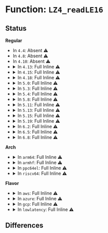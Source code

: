 # Function: <code>LZ4_readLE16</code>

## Status
<b>Regular</b>
<ul>
<li>
In <code>4.4</code>: Absent ⚠️
</li>
<li>
In <code>4.8</code>: Absent ⚠️
</li>
<li>
In <code>4.10</code>: Absent ⚠️
</li>
<li>
<details>
<summary>In <code>4.13</code>: Full Inline ⚠️</summary>

**Collision:** Unique Static

**Inline:** Full

**Transformation:** False

**Instances:**

```
In lib/lz4/lz4_decompress.c (ffffffff8147d885)
Location: lib/lz4/lz4defs.h:125
Inline: True
Inline callers:
  - lib/lz4/lz4_decompress.c:LZ4_decompress_fast_usingDict
  - lib/lz4/lz4_decompress.c:LZ4_decompress_fast_usingDict
  - lib/lz4/lz4_decompress.c:LZ4_decompress_fast_usingDict
  - lib/lz4/lz4_decompress.c:LZ4_decompress_fast_usingDict
  - lib/lz4/lz4_decompress.c:LZ4_decompress_safe_usingDict
  - lib/lz4/lz4_decompress.c:LZ4_decompress_safe_usingDict
  - lib/lz4/lz4_decompress.c:LZ4_decompress_safe_usingDict
  - lib/lz4/lz4_decompress.c:LZ4_decompress_safe_usingDict
  - lib/lz4/lz4_decompress.c:LZ4_decompress_fast_continue
  - lib/lz4/lz4_decompress.c:LZ4_decompress_fast_continue
  - lib/lz4/lz4_decompress.c:LZ4_decompress_safe_continue
  - lib/lz4/lz4_decompress.c:LZ4_decompress_safe_continue
  - lib/lz4/lz4_decompress.c:LZ4_decompress_fast
  - lib/lz4/lz4_decompress.c:LZ4_decompress_safe_partial
  - lib/lz4/lz4_decompress.c:LZ4_decompress_safe
```
</details>
</li>
<li>
<details>
<summary>In <code>4.15</code>: Full Inline ⚠️</summary>

**Collision:** Unique Static

**Inline:** Full

**Transformation:** False

**Instances:**

```
In lib/lz4/lz4_decompress.c (ffffffff814aa52a)
Location: lib/lz4/lz4defs.h:125
Inline: True
Inline callers:
  - lib/lz4/lz4_decompress.c:LZ4_decompress_fast_usingDict
  - lib/lz4/lz4_decompress.c:LZ4_decompress_fast_usingDict
  - lib/lz4/lz4_decompress.c:LZ4_decompress_fast_usingDict
  - lib/lz4/lz4_decompress.c:LZ4_decompress_fast_usingDict
  - lib/lz4/lz4_decompress.c:LZ4_decompress_safe_usingDict
  - lib/lz4/lz4_decompress.c:LZ4_decompress_safe_usingDict
  - lib/lz4/lz4_decompress.c:LZ4_decompress_safe_usingDict
  - lib/lz4/lz4_decompress.c:LZ4_decompress_safe_usingDict
  - lib/lz4/lz4_decompress.c:LZ4_decompress_fast_continue
  - lib/lz4/lz4_decompress.c:LZ4_decompress_fast_continue
  - lib/lz4/lz4_decompress.c:LZ4_decompress_safe_continue
  - lib/lz4/lz4_decompress.c:LZ4_decompress_safe_continue
  - lib/lz4/lz4_decompress.c:LZ4_decompress_fast
  - lib/lz4/lz4_decompress.c:LZ4_decompress_safe_partial
  - lib/lz4/lz4_decompress.c:LZ4_decompress_safe
```
</details>
</li>
<li>
<details>
<summary>In <code>4.18</code>: Full Inline ⚠️</summary>

**Collision:** Unique Static

**Inline:** Full

**Transformation:** False

**Instances:**

```
In lib/lz4/lz4_decompress.c (ffffffff814df8b6)
Location: lib/lz4/lz4defs.h:125
Inline: True
Inline callers:
  - lib/lz4/lz4_decompress.c:LZ4_decompress_fast_usingDict
  - lib/lz4/lz4_decompress.c:LZ4_decompress_fast_usingDict
  - lib/lz4/lz4_decompress.c:LZ4_decompress_fast_usingDict
  - lib/lz4/lz4_decompress.c:LZ4_decompress_fast_usingDict
  - lib/lz4/lz4_decompress.c:LZ4_decompress_safe_usingDict
  - lib/lz4/lz4_decompress.c:LZ4_decompress_safe_usingDict
  - lib/lz4/lz4_decompress.c:LZ4_decompress_safe_usingDict
  - lib/lz4/lz4_decompress.c:LZ4_decompress_safe_usingDict
  - lib/lz4/lz4_decompress.c:LZ4_decompress_fast_continue
  - lib/lz4/lz4_decompress.c:LZ4_decompress_fast_continue
  - lib/lz4/lz4_decompress.c:LZ4_decompress_safe_continue
  - lib/lz4/lz4_decompress.c:LZ4_decompress_safe_continue
  - lib/lz4/lz4_decompress.c:LZ4_decompress_fast
  - lib/lz4/lz4_decompress.c:LZ4_decompress_safe_partial
  - lib/lz4/lz4_decompress.c:LZ4_decompress_safe
```
</details>
</li>
<li>
<details>
<summary>In <code>5.0</code>: Full Inline ⚠️</summary>

**Collision:** Unique Static

**Inline:** Full

**Transformation:** False

**Instances:**

```
In lib/lz4/lz4_decompress.c (ffffffff814f2ac9)
Location: lib/lz4/lz4defs.h:130
Inline: True
Inline callers:
  - lib/lz4/lz4_decompress.c:LZ4_decompress_fast_continue
  - lib/lz4/lz4_decompress.c:LZ4_decompress_fast_continue
  - lib/lz4/lz4_decompress.c:LZ4_decompress_safe_continue
  - lib/lz4/lz4_decompress.c:LZ4_decompress_safe_continue
  - lib/lz4/lz4_decompress.c:LZ4_decompress_fast_extDict
  - lib/lz4/lz4_decompress.c:LZ4_decompress_fast_extDict
  - lib/lz4/lz4_decompress.c:LZ4_decompress_safe_forceExtDict
  - lib/lz4/lz4_decompress.c:LZ4_decompress_safe_forceExtDict
  - lib/lz4/lz4_decompress.c:LZ4_decompress_safe_withSmallPrefix
  - lib/lz4/lz4_decompress.c:LZ4_decompress_safe_withSmallPrefix
  - lib/lz4/lz4_decompress.c:LZ4_decompress_safe_withPrefix64k
  - lib/lz4/lz4_decompress.c:LZ4_decompress_safe_withPrefix64k
  - lib/lz4/lz4_decompress.c:LZ4_decompress_fast
  - lib/lz4/lz4_decompress.c:LZ4_decompress_fast
  - lib/lz4/lz4_decompress.c:LZ4_decompress_safe_partial
  - lib/lz4/lz4_decompress.c:LZ4_decompress_safe_partial
  - lib/lz4/lz4_decompress.c:LZ4_decompress_safe
  - lib/lz4/lz4_decompress.c:LZ4_decompress_safe
```
</details>
</li>
<li>
<details>
<summary>In <code>5.3</code>: Full Inline ⚠️</summary>

**Collision:** Unique Static

**Inline:** Full

**Transformation:** False

**Instances:**

```
In lib/lz4/lz4_decompress.c (ffffffff8151fb11)
Location: lib/lz4/lz4defs.h:130
Inline: True
Inline callers:
  - lib/lz4/lz4_decompress.c:LZ4_decompress_fast_continue
  - lib/lz4/lz4_decompress.c:LZ4_decompress_fast_continue
  - lib/lz4/lz4_decompress.c:LZ4_decompress_safe_continue
  - lib/lz4/lz4_decompress.c:LZ4_decompress_safe_continue
  - lib/lz4/lz4_decompress.c:LZ4_decompress_fast_extDict
  - lib/lz4/lz4_decompress.c:LZ4_decompress_fast_extDict
  - lib/lz4/lz4_decompress.c:LZ4_decompress_safe_forceExtDict
  - lib/lz4/lz4_decompress.c:LZ4_decompress_safe_forceExtDict
  - lib/lz4/lz4_decompress.c:LZ4_decompress_safe_withSmallPrefix
  - lib/lz4/lz4_decompress.c:LZ4_decompress_safe_withSmallPrefix
  - lib/lz4/lz4_decompress.c:LZ4_decompress_safe_withPrefix64k
  - lib/lz4/lz4_decompress.c:LZ4_decompress_safe_withPrefix64k
  - lib/lz4/lz4_decompress.c:LZ4_decompress_fast
  - lib/lz4/lz4_decompress.c:LZ4_decompress_fast
  - lib/lz4/lz4_decompress.c:LZ4_decompress_safe_partial
  - lib/lz4/lz4_decompress.c:LZ4_decompress_safe_partial
  - lib/lz4/lz4_decompress.c:LZ4_decompress_safe
  - lib/lz4/lz4_decompress.c:LZ4_decompress_safe
```
</details>
</li>
<li>
<details>
<summary>In <code>5.4</code>: Full Inline ⚠️</summary>

**Collision:** Unique Static

**Inline:** Full

**Transformation:** False

**Instances:**

```
In lib/lz4/lz4_decompress.c (ffffffff815409a1)
Location: lib/lz4/lz4defs.h:130
Inline: True
Inline callers:
  - lib/lz4/lz4_decompress.c:LZ4_decompress_fast_continue
  - lib/lz4/lz4_decompress.c:LZ4_decompress_fast_continue
  - lib/lz4/lz4_decompress.c:LZ4_decompress_safe_continue
  - lib/lz4/lz4_decompress.c:LZ4_decompress_safe_continue
  - lib/lz4/lz4_decompress.c:LZ4_decompress_fast_extDict
  - lib/lz4/lz4_decompress.c:LZ4_decompress_fast_extDict
  - lib/lz4/lz4_decompress.c:LZ4_decompress_safe_forceExtDict
  - lib/lz4/lz4_decompress.c:LZ4_decompress_safe_forceExtDict
  - lib/lz4/lz4_decompress.c:LZ4_decompress_safe_withSmallPrefix
  - lib/lz4/lz4_decompress.c:LZ4_decompress_safe_withSmallPrefix
  - lib/lz4/lz4_decompress.c:LZ4_decompress_safe_withPrefix64k
  - lib/lz4/lz4_decompress.c:LZ4_decompress_safe_withPrefix64k
  - lib/lz4/lz4_decompress.c:LZ4_decompress_fast
  - lib/lz4/lz4_decompress.c:LZ4_decompress_fast
  - lib/lz4/lz4_decompress.c:LZ4_decompress_safe_partial
  - lib/lz4/lz4_decompress.c:LZ4_decompress_safe_partial
  - lib/lz4/lz4_decompress.c:LZ4_decompress_safe
  - lib/lz4/lz4_decompress.c:LZ4_decompress_safe
```
</details>
</li>
<li>
<details>
<summary>In <code>5.8</code>: Full Inline ⚠️</summary>

**Collision:** Unique Static

**Inline:** Full

**Transformation:** False

**Instances:**

```
In lib/lz4/lz4_decompress.c (ffffffff815aa000)
Location: lib/lz4/lz4defs.h:130
Inline: True
Inline callers:
  - lib/lz4/lz4_decompress.c:LZ4_decompress_fast_continue
  - lib/lz4/lz4_decompress.c:LZ4_decompress_fast_continue
  - lib/lz4/lz4_decompress.c:LZ4_decompress_safe_continue
  - lib/lz4/lz4_decompress.c:LZ4_decompress_safe_continue
  - lib/lz4/lz4_decompress.c:LZ4_decompress_fast_extDict
  - lib/lz4/lz4_decompress.c:LZ4_decompress_fast_extDict
  - lib/lz4/lz4_decompress.c:LZ4_decompress_safe_forceExtDict
  - lib/lz4/lz4_decompress.c:LZ4_decompress_safe_forceExtDict
  - lib/lz4/lz4_decompress.c:LZ4_decompress_safe_withSmallPrefix
  - lib/lz4/lz4_decompress.c:LZ4_decompress_safe_withSmallPrefix
  - lib/lz4/lz4_decompress.c:LZ4_decompress_safe_withPrefix64k
  - lib/lz4/lz4_decompress.c:LZ4_decompress_safe_withPrefix64k
  - lib/lz4/lz4_decompress.c:LZ4_decompress_fast
  - lib/lz4/lz4_decompress.c:LZ4_decompress_fast
  - lib/lz4/lz4_decompress.c:LZ4_decompress_safe_partial
  - lib/lz4/lz4_decompress.c:LZ4_decompress_safe_partial
  - lib/lz4/lz4_decompress.c:LZ4_decompress_safe
  - lib/lz4/lz4_decompress.c:LZ4_decompress_safe
```
</details>
</li>
<li>
<details>
<summary>In <code>5.11</code>: Full Inline ⚠️</summary>

**Collision:** Unique Static

**Inline:** Full

**Transformation:** False

**Instances:**

```
In lib/lz4/lz4_decompress.c (ffffffff815c5ae8)
Location: lib/lz4/lz4defs.h:130
Inline: True
Inline callers:
  - lib/lz4/lz4_decompress.c:LZ4_decompress_fast_continue
  - lib/lz4/lz4_decompress.c:LZ4_decompress_fast_continue
  - lib/lz4/lz4_decompress.c:LZ4_decompress_safe_continue
  - lib/lz4/lz4_decompress.c:LZ4_decompress_safe_continue
  - lib/lz4/lz4_decompress.c:LZ4_decompress_fast_extDict
  - lib/lz4/lz4_decompress.c:LZ4_decompress_fast_extDict
  - lib/lz4/lz4_decompress.c:LZ4_decompress_safe_forceExtDict
  - lib/lz4/lz4_decompress.c:LZ4_decompress_safe_forceExtDict
  - lib/lz4/lz4_decompress.c:LZ4_decompress_safe_withSmallPrefix
  - lib/lz4/lz4_decompress.c:LZ4_decompress_safe_withSmallPrefix
  - lib/lz4/lz4_decompress.c:LZ4_decompress_safe_withPrefix64k
  - lib/lz4/lz4_decompress.c:LZ4_decompress_safe_withPrefix64k
  - lib/lz4/lz4_decompress.c:LZ4_decompress_fast
  - lib/lz4/lz4_decompress.c:LZ4_decompress_fast
  - lib/lz4/lz4_decompress.c:LZ4_decompress_safe_partial
  - lib/lz4/lz4_decompress.c:LZ4_decompress_safe_partial
  - lib/lz4/lz4_decompress.c:LZ4_decompress_safe
  - lib/lz4/lz4_decompress.c:LZ4_decompress_safe
```
</details>
</li>
<li>
<details>
<summary>In <code>5.13</code>: Full Inline ⚠️</summary>

**Collision:** Unique Static

**Inline:** Full

**Transformation:** False

**Instances:**

```
In lib/lz4/lz4_decompress.c (ffffffff815cb7b3)
Location: lib/lz4/lz4defs.h:130
Inline: True
Inline callers:
  - lib/lz4/lz4_decompress.c:LZ4_decompress_fast_continue
  - lib/lz4/lz4_decompress.c:LZ4_decompress_fast_continue
  - lib/lz4/lz4_decompress.c:LZ4_decompress_safe_continue
  - lib/lz4/lz4_decompress.c:LZ4_decompress_safe_continue
  - lib/lz4/lz4_decompress.c:LZ4_decompress_fast_extDict
  - lib/lz4/lz4_decompress.c:LZ4_decompress_fast_extDict
  - lib/lz4/lz4_decompress.c:LZ4_decompress_safe_forceExtDict
  - lib/lz4/lz4_decompress.c:LZ4_decompress_safe_forceExtDict
  - lib/lz4/lz4_decompress.c:LZ4_decompress_safe_withSmallPrefix
  - lib/lz4/lz4_decompress.c:LZ4_decompress_safe_withSmallPrefix
  - lib/lz4/lz4_decompress.c:LZ4_decompress_safe_withPrefix64k
  - lib/lz4/lz4_decompress.c:LZ4_decompress_safe_withPrefix64k
  - lib/lz4/lz4_decompress.c:LZ4_decompress_fast
  - lib/lz4/lz4_decompress.c:LZ4_decompress_fast
  - lib/lz4/lz4_decompress.c:LZ4_decompress_safe_partial
  - lib/lz4/lz4_decompress.c:LZ4_decompress_safe_partial
  - lib/lz4/lz4_decompress.c:LZ4_decompress_safe
  - lib/lz4/lz4_decompress.c:LZ4_decompress_safe
```
</details>
</li>
<li>
<details>
<summary>In <code>5.15</code>: Full Inline ⚠️</summary>

**Collision:** Unique Static

**Inline:** Full

**Transformation:** False

**Instances:**

```
In lib/lz4/lz4_decompress.c (ffffffff81636153)
Location: lib/lz4/lz4defs.h:130
Inline: True
Inline callers:
  - lib/lz4/lz4_decompress.c:LZ4_decompress_fast_continue
  - lib/lz4/lz4_decompress.c:LZ4_decompress_fast_continue
  - lib/lz4/lz4_decompress.c:LZ4_decompress_safe_continue
  - lib/lz4/lz4_decompress.c:LZ4_decompress_safe_continue
  - lib/lz4/lz4_decompress.c:LZ4_decompress_fast_extDict
  - lib/lz4/lz4_decompress.c:LZ4_decompress_fast_extDict
  - lib/lz4/lz4_decompress.c:LZ4_decompress_safe_forceExtDict
  - lib/lz4/lz4_decompress.c:LZ4_decompress_safe_forceExtDict
  - lib/lz4/lz4_decompress.c:LZ4_decompress_safe_withSmallPrefix
  - lib/lz4/lz4_decompress.c:LZ4_decompress_safe_withSmallPrefix
  - lib/lz4/lz4_decompress.c:LZ4_decompress_safe_withPrefix64k
  - lib/lz4/lz4_decompress.c:LZ4_decompress_safe_withPrefix64k
  - lib/lz4/lz4_decompress.c:LZ4_decompress_fast
  - lib/lz4/lz4_decompress.c:LZ4_decompress_fast
  - lib/lz4/lz4_decompress.c:LZ4_decompress_safe_partial
  - lib/lz4/lz4_decompress.c:LZ4_decompress_safe_partial
  - lib/lz4/lz4_decompress.c:LZ4_decompress_safe
  - lib/lz4/lz4_decompress.c:LZ4_decompress_safe
```
</details>
</li>
<li>
<details>
<summary>In <code>5.19</code>: Full Inline ⚠️</summary>

**Collision:** Unique Static

**Inline:** Full

**Transformation:** False

**Instances:**

```
In lib/lz4/lz4_decompress.c (ffffffff81707cb1)
Location: lib/lz4/lz4defs.h:132
Inline: True
Inline callers:
  - lib/lz4/lz4_decompress.c:LZ4_decompress_fast_continue
  - lib/lz4/lz4_decompress.c:LZ4_decompress_fast_continue
  - lib/lz4/lz4_decompress.c:LZ4_decompress_safe_continue
  - lib/lz4/lz4_decompress.c:LZ4_decompress_safe_continue
  - lib/lz4/lz4_decompress.c:LZ4_decompress_fast_extDict
  - lib/lz4/lz4_decompress.c:LZ4_decompress_fast_extDict
  - lib/lz4/lz4_decompress.c:LZ4_decompress_safe_forceExtDict
  - lib/lz4/lz4_decompress.c:LZ4_decompress_safe_forceExtDict
  - lib/lz4/lz4_decompress.c:LZ4_decompress_safe_withSmallPrefix
  - lib/lz4/lz4_decompress.c:LZ4_decompress_safe_withSmallPrefix
  - lib/lz4/lz4_decompress.c:LZ4_decompress_safe_withPrefix64k
  - lib/lz4/lz4_decompress.c:LZ4_decompress_safe_withPrefix64k
  - lib/lz4/lz4_decompress.c:LZ4_decompress_fast
  - lib/lz4/lz4_decompress.c:LZ4_decompress_fast
  - lib/lz4/lz4_decompress.c:LZ4_decompress_safe_partial
  - lib/lz4/lz4_decompress.c:LZ4_decompress_safe_partial
  - lib/lz4/lz4_decompress.c:LZ4_decompress_safe
  - lib/lz4/lz4_decompress.c:LZ4_decompress_safe
```
</details>
</li>
<li>
<details>
<summary>In <code>6.2</code>: Full Inline ⚠️</summary>

**Collision:** Unique Static

**Inline:** Full

**Transformation:** False

**Instances:**

```
In lib/lz4/lz4_decompress.c (ffffffff817fb851)
Location: lib/lz4/lz4defs.h:132
Inline: True
Inline callers:
  - lib/lz4/lz4_decompress.c:LZ4_decompress_fast_continue
  - lib/lz4/lz4_decompress.c:LZ4_decompress_fast_continue
  - lib/lz4/lz4_decompress.c:LZ4_decompress_safe_continue
  - lib/lz4/lz4_decompress.c:LZ4_decompress_safe_continue
  - lib/lz4/lz4_decompress.c:LZ4_decompress_fast_extDict
  - lib/lz4/lz4_decompress.c:LZ4_decompress_fast_extDict
  - lib/lz4/lz4_decompress.c:LZ4_decompress_safe_forceExtDict
  - lib/lz4/lz4_decompress.c:LZ4_decompress_safe_forceExtDict
  - lib/lz4/lz4_decompress.c:LZ4_decompress_safe_withSmallPrefix
  - lib/lz4/lz4_decompress.c:LZ4_decompress_safe_withSmallPrefix
  - lib/lz4/lz4_decompress.c:LZ4_decompress_safe_withPrefix64k
  - lib/lz4/lz4_decompress.c:LZ4_decompress_safe_withPrefix64k
  - lib/lz4/lz4_decompress.c:LZ4_decompress_fast
  - lib/lz4/lz4_decompress.c:LZ4_decompress_fast
  - lib/lz4/lz4_decompress.c:LZ4_decompress_safe_partial
  - lib/lz4/lz4_decompress.c:LZ4_decompress_safe_partial
  - lib/lz4/lz4_decompress.c:LZ4_decompress_safe
  - lib/lz4/lz4_decompress.c:LZ4_decompress_safe
```
</details>
</li>
<li>
<details>
<summary>In <code>6.5</code>: Full Inline ⚠️</summary>

**Collision:** Unique Static

**Inline:** Full

**Transformation:** False

**Instances:**

```
In lib/lz4/lz4_decompress.c (ffffffff8183c19a)
Location: lib/lz4/lz4defs.h:132
Inline: True
Inline callers:
  - lib/lz4/lz4_decompress.c:LZ4_decompress_fast_continue
  - lib/lz4/lz4_decompress.c:LZ4_decompress_fast_continue
  - lib/lz4/lz4_decompress.c:LZ4_decompress_safe_continue
  - lib/lz4/lz4_decompress.c:LZ4_decompress_safe_continue
  - lib/lz4/lz4_decompress.c:LZ4_decompress_fast_extDict
  - lib/lz4/lz4_decompress.c:LZ4_decompress_fast_extDict
  - lib/lz4/lz4_decompress.c:LZ4_decompress_safe_forceExtDict
  - lib/lz4/lz4_decompress.c:LZ4_decompress_safe_forceExtDict
  - lib/lz4/lz4_decompress.c:LZ4_decompress_safe_withSmallPrefix
  - lib/lz4/lz4_decompress.c:LZ4_decompress_safe_withSmallPrefix
  - lib/lz4/lz4_decompress.c:LZ4_decompress_safe_withPrefix64k
  - lib/lz4/lz4_decompress.c:LZ4_decompress_safe_withPrefix64k
  - lib/lz4/lz4_decompress.c:LZ4_decompress_fast
  - lib/lz4/lz4_decompress.c:LZ4_decompress_fast
  - lib/lz4/lz4_decompress.c:LZ4_decompress_safe_partial
  - lib/lz4/lz4_decompress.c:LZ4_decompress_safe_partial
  - lib/lz4/lz4_decompress.c:LZ4_decompress_safe
  - lib/lz4/lz4_decompress.c:LZ4_decompress_safe
```
</details>
</li>
<li>
<details>
<summary>In <code>6.8</code>: Full Inline ⚠️</summary>

**Collision:** Unique Static

**Inline:** Full

**Transformation:** False

**Instances:**

```
In lib/lz4/lz4_decompress.c (ffffffff8188dd5a)
Location: lib/lz4/lz4defs.h:132
Inline: True
Inline callers:
  - lib/lz4/lz4_decompress.c:LZ4_decompress_fast_continue
  - lib/lz4/lz4_decompress.c:LZ4_decompress_fast_continue
  - lib/lz4/lz4_decompress.c:LZ4_decompress_safe_continue
  - lib/lz4/lz4_decompress.c:LZ4_decompress_safe_continue
  - lib/lz4/lz4_decompress.c:LZ4_decompress_fast_extDict
  - lib/lz4/lz4_decompress.c:LZ4_decompress_fast_extDict
  - lib/lz4/lz4_decompress.c:LZ4_decompress_safe_forceExtDict
  - lib/lz4/lz4_decompress.c:LZ4_decompress_safe_forceExtDict
  - lib/lz4/lz4_decompress.c:LZ4_decompress_safe_withSmallPrefix
  - lib/lz4/lz4_decompress.c:LZ4_decompress_safe_withSmallPrefix
  - lib/lz4/lz4_decompress.c:LZ4_decompress_safe_withPrefix64k
  - lib/lz4/lz4_decompress.c:LZ4_decompress_safe_withPrefix64k
  - lib/lz4/lz4_decompress.c:LZ4_decompress_fast
  - lib/lz4/lz4_decompress.c:LZ4_decompress_fast
  - lib/lz4/lz4_decompress.c:LZ4_decompress_safe_partial
  - lib/lz4/lz4_decompress.c:LZ4_decompress_safe_partial
  - lib/lz4/lz4_decompress.c:LZ4_decompress_safe
  - lib/lz4/lz4_decompress.c:LZ4_decompress_safe
```
</details>
</li>
</ul>
<b>Arch</b>
<ul>
<li>
<details>
<summary>In <code>arm64</code>: Full Inline ⚠️</summary>

**Collision:** Unique Static

**Inline:** Full

**Transformation:** False

**Instances:**

```
In lib/lz4/lz4_decompress.c (ffff80001064d5e0)
Location: lib/lz4/lz4defs.h:130
Inline: True
Inline callers:
  - lib/lz4/lz4_decompress.c:LZ4_decompress_fast_continue
  - lib/lz4/lz4_decompress.c:LZ4_decompress_fast_continue
  - lib/lz4/lz4_decompress.c:LZ4_decompress_safe_continue
  - lib/lz4/lz4_decompress.c:LZ4_decompress_safe_continue
  - lib/lz4/lz4_decompress.c:LZ4_decompress_fast_extDict
  - lib/lz4/lz4_decompress.c:LZ4_decompress_fast_extDict
  - lib/lz4/lz4_decompress.c:LZ4_decompress_safe_forceExtDict
  - lib/lz4/lz4_decompress.c:LZ4_decompress_safe_forceExtDict
  - lib/lz4/lz4_decompress.c:LZ4_decompress_safe_withSmallPrefix
  - lib/lz4/lz4_decompress.c:LZ4_decompress_safe_withSmallPrefix
  - lib/lz4/lz4_decompress.c:LZ4_decompress_safe_withPrefix64k
  - lib/lz4/lz4_decompress.c:LZ4_decompress_safe_withPrefix64k
  - lib/lz4/lz4_decompress.c:LZ4_decompress_fast
  - lib/lz4/lz4_decompress.c:LZ4_decompress_fast
  - lib/lz4/lz4_decompress.c:LZ4_decompress_safe_partial
  - lib/lz4/lz4_decompress.c:LZ4_decompress_safe_partial
  - lib/lz4/lz4_decompress.c:LZ4_decompress_safe
  - lib/lz4/lz4_decompress.c:LZ4_decompress_safe
```
</details>
</li>
<li>
<details>
<summary>In <code>armhf</code>: Full Inline ⚠️</summary>

**Collision:** Unique Static

**Inline:** Full

**Transformation:** False

**Instances:**

```
In lib/lz4/lz4_decompress.c (c07f8bc8)
Location: lib/lz4/lz4defs.h:130
Inline: True
Inline callers:
  - lib/lz4/lz4_decompress.c:LZ4_decompress_fast_continue
  - lib/lz4/lz4_decompress.c:LZ4_decompress_fast_continue
  - lib/lz4/lz4_decompress.c:LZ4_decompress_safe_continue
  - lib/lz4/lz4_decompress.c:LZ4_decompress_safe_continue
  - lib/lz4/lz4_decompress.c:LZ4_decompress_fast_extDict
  - lib/lz4/lz4_decompress.c:LZ4_decompress_fast_extDict
  - lib/lz4/lz4_decompress.c:LZ4_decompress_safe_forceExtDict
  - lib/lz4/lz4_decompress.c:LZ4_decompress_safe_forceExtDict
  - lib/lz4/lz4_decompress.c:LZ4_decompress_safe_withSmallPrefix
  - lib/lz4/lz4_decompress.c:LZ4_decompress_safe_withSmallPrefix
  - lib/lz4/lz4_decompress.c:LZ4_decompress_safe_withPrefix64k
  - lib/lz4/lz4_decompress.c:LZ4_decompress_safe_withPrefix64k
  - lib/lz4/lz4_decompress.c:LZ4_decompress_fast
  - lib/lz4/lz4_decompress.c:LZ4_decompress_fast
  - lib/lz4/lz4_decompress.c:LZ4_decompress_safe_partial
  - lib/lz4/lz4_decompress.c:LZ4_decompress_safe_partial
  - lib/lz4/lz4_decompress.c:LZ4_decompress_safe
  - lib/lz4/lz4_decompress.c:LZ4_decompress_safe
```
</details>
</li>
<li>
<details>
<summary>In <code>ppc64el</code>: Full Inline ⚠️</summary>

**Collision:** Unique Static

**Inline:** Full

**Transformation:** False

**Instances:**

```
In lib/lz4/lz4_decompress.c (c0000000007fb918)
Location: lib/lz4/lz4defs.h:130
Inline: True
Inline callers:
  - lib/lz4/lz4_decompress.c:LZ4_decompress_fast_continue
  - lib/lz4/lz4_decompress.c:LZ4_decompress_fast_continue
  - lib/lz4/lz4_decompress.c:LZ4_decompress_safe_continue
  - lib/lz4/lz4_decompress.c:LZ4_decompress_safe_continue
  - lib/lz4/lz4_decompress.c:LZ4_decompress_fast_extDict
  - lib/lz4/lz4_decompress.c:LZ4_decompress_fast_extDict
  - lib/lz4/lz4_decompress.c:LZ4_decompress_safe_forceExtDict
  - lib/lz4/lz4_decompress.c:LZ4_decompress_safe_forceExtDict
  - lib/lz4/lz4_decompress.c:LZ4_decompress_safe_withSmallPrefix
  - lib/lz4/lz4_decompress.c:LZ4_decompress_safe_withSmallPrefix
  - lib/lz4/lz4_decompress.c:LZ4_decompress_safe_withPrefix64k
  - lib/lz4/lz4_decompress.c:LZ4_decompress_safe_withPrefix64k
  - lib/lz4/lz4_decompress.c:LZ4_decompress_fast
  - lib/lz4/lz4_decompress.c:LZ4_decompress_fast
  - lib/lz4/lz4_decompress.c:LZ4_decompress_safe_partial
  - lib/lz4/lz4_decompress.c:LZ4_decompress_safe_partial
  - lib/lz4/lz4_decompress.c:LZ4_decompress_safe
  - lib/lz4/lz4_decompress.c:LZ4_decompress_safe
```
</details>
</li>
<li>
<details>
<summary>In <code>riscv64</code>: Full Inline ⚠️</summary>

**Collision:** Unique Static

**Inline:** Full

**Transformation:** False

**Instances:**

```
In lib/lz4/lz4_decompress.c (ffffffe000479b58)
Location: lib/lz4/lz4defs.h:130
Inline: True
Inline callers:
  - lib/lz4/lz4_decompress.c:LZ4_decompress_fast_continue
  - lib/lz4/lz4_decompress.c:LZ4_decompress_fast_continue
  - lib/lz4/lz4_decompress.c:LZ4_decompress_safe_continue
  - lib/lz4/lz4_decompress.c:LZ4_decompress_safe_continue
  - lib/lz4/lz4_decompress.c:LZ4_decompress_fast_extDict
  - lib/lz4/lz4_decompress.c:LZ4_decompress_fast_extDict
  - lib/lz4/lz4_decompress.c:LZ4_decompress_safe_forceExtDict
  - lib/lz4/lz4_decompress.c:LZ4_decompress_safe_forceExtDict
  - lib/lz4/lz4_decompress.c:LZ4_decompress_safe_withSmallPrefix
  - lib/lz4/lz4_decompress.c:LZ4_decompress_safe_withSmallPrefix
  - lib/lz4/lz4_decompress.c:LZ4_decompress_safe_withPrefix64k
  - lib/lz4/lz4_decompress.c:LZ4_decompress_safe_withPrefix64k
  - lib/lz4/lz4_decompress.c:LZ4_decompress_fast
  - lib/lz4/lz4_decompress.c:LZ4_decompress_fast
  - lib/lz4/lz4_decompress.c:LZ4_decompress_safe_partial
  - lib/lz4/lz4_decompress.c:LZ4_decompress_safe_partial
  - lib/lz4/lz4_decompress.c:LZ4_decompress_safe
  - lib/lz4/lz4_decompress.c:LZ4_decompress_safe
```
</details>
</li>
</ul>
<b>Flavor</b>
<ul>
<li>
<details>
<summary>In <code>aws</code>: Full Inline ⚠️</summary>

**Collision:** Unique Static

**Inline:** Full

**Transformation:** False

**Instances:**

```
In lib/lz4/lz4_decompress.c (ffffffff81538f81)
Location: lib/lz4/lz4defs.h:130
Inline: True
Inline callers:
  - lib/lz4/lz4_decompress.c:LZ4_decompress_fast_continue
  - lib/lz4/lz4_decompress.c:LZ4_decompress_fast_continue
  - lib/lz4/lz4_decompress.c:LZ4_decompress_safe_continue
  - lib/lz4/lz4_decompress.c:LZ4_decompress_safe_continue
  - lib/lz4/lz4_decompress.c:LZ4_decompress_fast_extDict
  - lib/lz4/lz4_decompress.c:LZ4_decompress_fast_extDict
  - lib/lz4/lz4_decompress.c:LZ4_decompress_safe_forceExtDict
  - lib/lz4/lz4_decompress.c:LZ4_decompress_safe_forceExtDict
  - lib/lz4/lz4_decompress.c:LZ4_decompress_safe_withSmallPrefix
  - lib/lz4/lz4_decompress.c:LZ4_decompress_safe_withSmallPrefix
  - lib/lz4/lz4_decompress.c:LZ4_decompress_safe_withPrefix64k
  - lib/lz4/lz4_decompress.c:LZ4_decompress_safe_withPrefix64k
  - lib/lz4/lz4_decompress.c:LZ4_decompress_fast
  - lib/lz4/lz4_decompress.c:LZ4_decompress_fast
  - lib/lz4/lz4_decompress.c:LZ4_decompress_safe_partial
  - lib/lz4/lz4_decompress.c:LZ4_decompress_safe_partial
  - lib/lz4/lz4_decompress.c:LZ4_decompress_safe
  - lib/lz4/lz4_decompress.c:LZ4_decompress_safe
```
</details>
</li>
<li>
<details>
<summary>In <code>azure</code>: Full Inline ⚠️</summary>

**Collision:** Unique Static

**Inline:** Full

**Transformation:** False

**Instances:**

```
In lib/lz4/lz4_decompress.c (ffffffff81529261)
Location: lib/lz4/lz4defs.h:130
Inline: True
Inline callers:
  - lib/lz4/lz4_decompress.c:LZ4_decompress_fast_continue
  - lib/lz4/lz4_decompress.c:LZ4_decompress_fast_continue
  - lib/lz4/lz4_decompress.c:LZ4_decompress_safe_continue
  - lib/lz4/lz4_decompress.c:LZ4_decompress_safe_continue
  - lib/lz4/lz4_decompress.c:LZ4_decompress_fast_extDict
  - lib/lz4/lz4_decompress.c:LZ4_decompress_fast_extDict
  - lib/lz4/lz4_decompress.c:LZ4_decompress_safe_forceExtDict
  - lib/lz4/lz4_decompress.c:LZ4_decompress_safe_forceExtDict
  - lib/lz4/lz4_decompress.c:LZ4_decompress_safe_withSmallPrefix
  - lib/lz4/lz4_decompress.c:LZ4_decompress_safe_withSmallPrefix
  - lib/lz4/lz4_decompress.c:LZ4_decompress_safe_withPrefix64k
  - lib/lz4/lz4_decompress.c:LZ4_decompress_safe_withPrefix64k
  - lib/lz4/lz4_decompress.c:LZ4_decompress_fast
  - lib/lz4/lz4_decompress.c:LZ4_decompress_fast
  - lib/lz4/lz4_decompress.c:LZ4_decompress_safe_partial
  - lib/lz4/lz4_decompress.c:LZ4_decompress_safe_partial
  - lib/lz4/lz4_decompress.c:LZ4_decompress_safe
  - lib/lz4/lz4_decompress.c:LZ4_decompress_safe
```
</details>
</li>
<li>
<details>
<summary>In <code>gcp</code>: Full Inline ⚠️</summary>

**Collision:** Unique Static

**Inline:** Full

**Transformation:** False

**Instances:**

```
In lib/lz4/lz4_decompress.c (ffffffff81534cc1)
Location: lib/lz4/lz4defs.h:130
Inline: True
Inline callers:
  - lib/lz4/lz4_decompress.c:LZ4_decompress_fast_continue
  - lib/lz4/lz4_decompress.c:LZ4_decompress_fast_continue
  - lib/lz4/lz4_decompress.c:LZ4_decompress_safe_continue
  - lib/lz4/lz4_decompress.c:LZ4_decompress_safe_continue
  - lib/lz4/lz4_decompress.c:LZ4_decompress_fast_extDict
  - lib/lz4/lz4_decompress.c:LZ4_decompress_fast_extDict
  - lib/lz4/lz4_decompress.c:LZ4_decompress_safe_forceExtDict
  - lib/lz4/lz4_decompress.c:LZ4_decompress_safe_forceExtDict
  - lib/lz4/lz4_decompress.c:LZ4_decompress_safe_withSmallPrefix
  - lib/lz4/lz4_decompress.c:LZ4_decompress_safe_withSmallPrefix
  - lib/lz4/lz4_decompress.c:LZ4_decompress_safe_withPrefix64k
  - lib/lz4/lz4_decompress.c:LZ4_decompress_safe_withPrefix64k
  - lib/lz4/lz4_decompress.c:LZ4_decompress_fast
  - lib/lz4/lz4_decompress.c:LZ4_decompress_fast
  - lib/lz4/lz4_decompress.c:LZ4_decompress_safe_partial
  - lib/lz4/lz4_decompress.c:LZ4_decompress_safe_partial
  - lib/lz4/lz4_decompress.c:LZ4_decompress_safe
  - lib/lz4/lz4_decompress.c:LZ4_decompress_safe
```
</details>
</li>
<li>
<details>
<summary>In <code>lowlatency</code>: Full Inline ⚠️</summary>

**Collision:** Unique Static

**Inline:** Full

**Transformation:** False

**Instances:**

```
In lib/lz4/lz4_decompress.c (ffffffff8154eaf1)
Location: lib/lz4/lz4defs.h:130
Inline: True
Inline callers:
  - lib/lz4/lz4_decompress.c:LZ4_decompress_fast_continue
  - lib/lz4/lz4_decompress.c:LZ4_decompress_fast_continue
  - lib/lz4/lz4_decompress.c:LZ4_decompress_safe_continue
  - lib/lz4/lz4_decompress.c:LZ4_decompress_safe_continue
  - lib/lz4/lz4_decompress.c:LZ4_decompress_fast_extDict
  - lib/lz4/lz4_decompress.c:LZ4_decompress_fast_extDict
  - lib/lz4/lz4_decompress.c:LZ4_decompress_safe_forceExtDict
  - lib/lz4/lz4_decompress.c:LZ4_decompress_safe_forceExtDict
  - lib/lz4/lz4_decompress.c:LZ4_decompress_safe_withSmallPrefix
  - lib/lz4/lz4_decompress.c:LZ4_decompress_safe_withSmallPrefix
  - lib/lz4/lz4_decompress.c:LZ4_decompress_safe_withPrefix64k
  - lib/lz4/lz4_decompress.c:LZ4_decompress_safe_withPrefix64k
  - lib/lz4/lz4_decompress.c:LZ4_decompress_fast
  - lib/lz4/lz4_decompress.c:LZ4_decompress_fast
  - lib/lz4/lz4_decompress.c:LZ4_decompress_safe_partial
  - lib/lz4/lz4_decompress.c:LZ4_decompress_safe_partial
  - lib/lz4/lz4_decompress.c:LZ4_decompress_safe
  - lib/lz4/lz4_decompress.c:LZ4_decompress_safe
```
</details>
</li>
</ul>

## Differences
